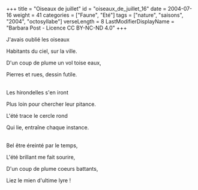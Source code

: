 +++
title = "Oiseaux de juillet"
id = "oiseaux_de_juillet_16"
date = 2004-07-16
weight = 41
categories = ["Faune", "Eté"]
tags = ["nature", "saisons", "2004", "octosyllabe"]
verseLength = 8
LastModifierDisplayName = "Barbara Post - Licence CC BY-NC-ND 4.0"
+++

J'avais oublié les oiseaux

Habitants du ciel, sur la ville.

D'un coup de plume un vol toise eaux,

Pierres et rues, dessin futile.

 \
Les hirondelles s'en iront

Plus loin pour chercher leur pitance.

L'été trace le cercle rond

Qui lie, entraîne chaque instance.

 \
Bel être éreinté par le temps,

L'été brillant me fait sourire,

D'un coup de plume coeurs battants,

Liez le mien d'ultime lyre !
